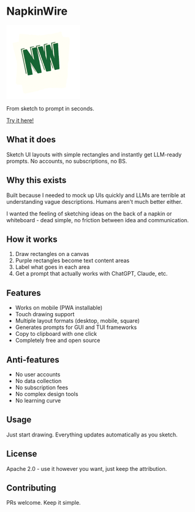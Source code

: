 # NapkinWire

![Napkinwire icon](web/icon-192.png)

From sketch to prompt in seconds.

[Try it here!](https://www.napkinwire.lat/)

## What it does

Sketch UI layouts with simple rectangles and instantly get LLM-ready prompts. No accounts, no subscriptions, no BS.

## Why this exists

Built because I needed to mock up UIs quickly and LLMs are terrible at understanding vague descriptions. Humans aren't much better either.

I wanted the feeling of sketching ideas on the back of a napkin or whiteboard - dead simple, no friction between idea and communication.

## How it works

1. Draw rectangles on a canvas
2. Purple rectangles become text content areas
3. Label what goes in each area
4. Get a prompt that actually works with ChatGPT, Claude, etc.

## Features

- Works on mobile (PWA installable)
- Touch drawing support
- Multiple layout formats (desktop, mobile, square)
- Generates prompts for GUI and TUI frameworks
- Copy to clipboard with one click
- Completely free and open source

## Anti-features

- No user accounts
- No data collection  
- No subscription fees
- No complex design tools
- No learning curve

## Usage

Just start drawing. Everything updates automatically as you sketch.

## License

Apache 2.0 - use it however you want, just keep the attribution.

## Contributing

PRs welcome. Keep it simple.